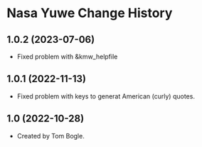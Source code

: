 Nasa Yuwe Change History
====================

1.0.2 (2023-07-06)
----------------
* Fixed problem with &kmw_helpfile

1.0.1 (2022-11-13)
----------------
* Fixed problem with keys to generat American (curly) quotes.

1.0 (2022-10-28)
----------------
* Created by Tom Bogle.
